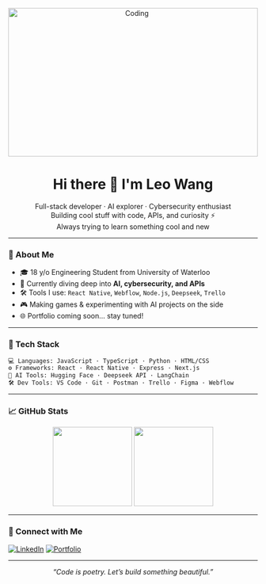 <!-- README.md -->

<p align="center">
  <img src="https://media.giphy.com/media/qgQUggAC3Pfv687qPC/giphy.gif" alt="Coding" width="100%" height="300" style="object-fit: cover;"/>
</p>

<h1 align="center">Hi there 👋 I'm Leo Wang</h1>

<p align="center">
  Full-stack developer · AI explorer · Cybersecurity enthusiast<br>
  Building cool stuff with code, APIs, and curiosity ⚡<br>
  Always trying to learn something cool and new
</p>

---

### 🚀 About Me

- 🎓 18 y/o Engineering Student from University of Waterloo
- 🧠 Currently diving deep into **AI, cybersecurity, and APIs**
- 🛠️ Tools I use: `React Native`, `Webflow`, `Node.js`, `Deepseek`, `Trello`
- 🎮 Making games & experimenting with AI projects on the side
- 🌐 Portfolio coming soon... stay tuned!

---

### 🧰 Tech Stack

```bash
💻 Languages: JavaScript · TypeScript · Python · HTML/CSS
⚙️ Frameworks: React · React Native · Express · Next.js
🧠 AI Tools: Hugging Face · Deepseek API · LangChain
🛠️ Dev Tools: VS Code · Git · Postman · Trello · Figma · Webflow
```

---

### 📈 GitHub Stats

<p align="center">
  <img src="https://github-readme-stats.vercel.app/api?username=leowang-dev&show_icons=true&theme=radical" height="160"/>
  <img src="https://github-readme-stats.vercel.app/api/top-langs/?username=leowang-dev&layout=compact&theme=radical" height="160"/>
</p>

---

### 💬 Connect with Me

[![LinkedIn](https://img.shields.io/badge/LinkedIn-blue?style=for-the-badge&logo=linkedin)](https://linkedin.com/in/leowang-dev)
[![Portfolio](https://img.shields.io/badge/Portfolio-Coming_Soon-ff69b4?style=for-the-badge)](#)

---

<p align="center">
  <i>“Code is poetry. Let’s build something beautiful.”</i>
</p>
